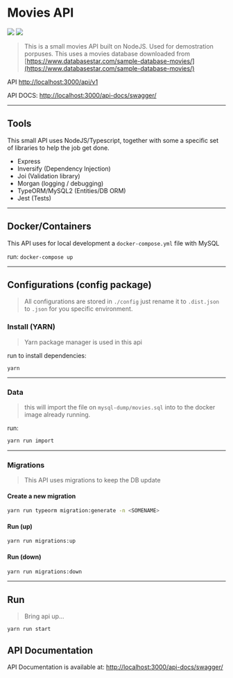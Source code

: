 # Movies API

![](https://github.com/Narven/movies-api/workflows/.github/workflows/tests.yml/badge.svg)
![](https://github.com/Narven}/movies-api/workflows/Tests/badge.svg)

> This is a small movies API built on NodeJS. Used for demostration porpuses. This uses a movies database downloaded from [https://www.databasestar.com/sample-database-movies/](https://www.databasestar.com/sample-database-movies/)

API [http://localhost:3000/api/v1](http://localhost:3000/api/v1)

API DOCS: [http://localhost:3000/api-docs/swagger/](http://localhost:3000/api-docs/swagger/)

---

## Tools
This small API uses NodeJS/Typescript, together with some a specific set of libraries to help the job get done.

* Express
* Inversify (Dependency Injection)
* Joi (Validation library)
* Morgan (logging / debugging)
* TypeORM/MySQL2 (Entities/DB ORM)
* Jest (Tests)

---

## Docker/Containers

This API uses for local development a `docker-compose.yml` file with MySQL

run: `docker-compose up`

---

## Configurations (config package)

> All configurations are stored in `./config` just rename it to `.dist.json` to `.json` for you specific environment.

### Install (YARN)

> Yarn package manager is used in this api

run to install dependencies:
```
yarn
```

---

### Data

> this will import the file on `mysql-dump/movies.sql` into to the docker image already running.

run:
```bash
yarn run import
```

---

### Migrations

> This API uses migrations to keep the DB update

#### Create a new migration

```bash
yarn run typeorm migration:generate -n <SOMENAME>
```

#### Run (up)

```bash
yarn run migrations:up
```

#### Run (down)

```bash
yarn run migrations:down
```

---

## Run

> Bring api up...

`yarn run start`

## API Documentation

API Documentation is available at: [http://localhost:3000/api-docs/swagger/](http://localhost:3000/api-docs/swagger/)
